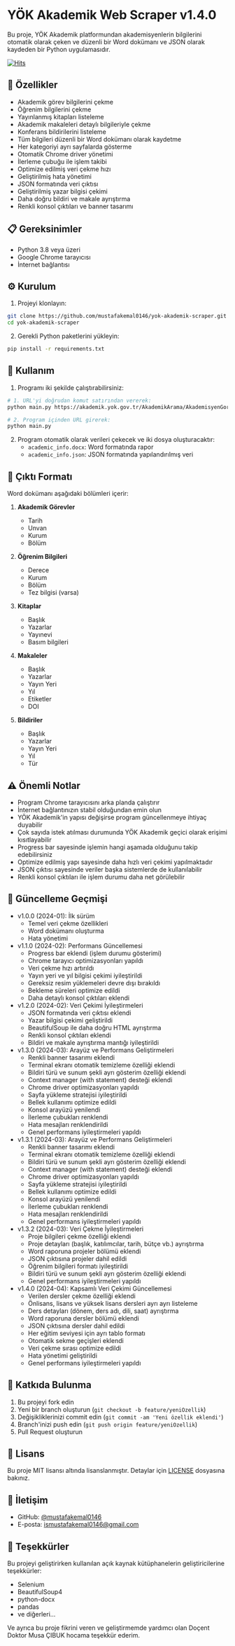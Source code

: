 # YÖK Akademik Web Scraper v1.4.0

Bu proje, YÖK Akademik platformundan akademisyenlerin bilgilerini otomatik olarak çeken ve düzenli bir Word dokümanı ve JSON olarak kaydeden bir Python uygulamasıdır.

[![Hits](https://hits.sh/github.com/MustafaKemal0146/yok-akademik-scraper.svg?style=for-the-badge&color=0089e9)](https://hits.sh/github.com/MustafaKemal0146/yok-akademik-scraper/)

## 🚀 Özellikler

- Akademik görev bilgilerini çekme
- Öğrenim bilgilerini çekme
- Yayınlanmış kitapları listeleme
- Akademik makaleleri detaylı bilgileriyle çekme
- Konferans bildirilerini listeleme
- Tüm bilgileri düzenli bir Word dokümanı olarak kaydetme
- Her kategoriyi ayrı sayfalarda gösterme
- Otomatik Chrome driver yönetimi
- İlerleme çubuğu ile işlem takibi
- Optimize edilmiş veri çekme hızı
- Geliştirilmiş hata yönetimi
- JSON formatında veri çıktısı
- Geliştirilmiş yazar bilgisi çekimi
- Daha doğru bildiri ve makale ayrıştırma
- Renkli konsol çıktıları ve banner tasarımı

## 📋 Gereksinimler

- Python 3.8 veya üzeri
- Google Chrome tarayıcısı
- İnternet bağlantısı

## ⚙️ Kurulum

1. Projeyi klonlayın:
```bash
git clone https://github.com/mustafakemal0146/yok-akademik-scraper.git
cd yok-akademik-scraper
```

2. Gerekli Python paketlerini yükleyin:
```bash
pip install -r requirements.txt
```

## 🎯 Kullanım

1. Programı iki şekilde çalıştırabilirsiniz:

```bash
# 1. URL'yi doğrudan komut satırından vererek:
python main.py https://akademik.yok.gov.tr/AkademikArama/AkademisyenGorevOgrenimBilgileri?islem=direct&authorId=XXXXXXXXXXXX

# 2. Program içinden URL girerek:
python main.py
```

2. Program otomatik olarak verileri çekecek ve iki dosya oluşturacaktır:
   - `academic_info.docx`: Word formatında rapor
   - `academic_info.json`: JSON formatında yapılandırılmış veri

## 📄 Çıktı Formatı

Word dokümanı aşağıdaki bölümleri içerir:

1. **Akademik Görevler**
   - Tarih
   - Unvan
   - Kurum
   - Bölüm

2. **Öğrenim Bilgileri**
   - Derece
   - Kurum
   - Bölüm
   - Tez bilgisi (varsa)

3. **Kitaplar**
   - Başlık
   - Yazarlar
   - Yayınevi
   - Basım bilgileri

4. **Makaleler**
   - Başlık
   - Yazarlar
   - Yayın Yeri
   - Yıl
   - Etiketler
   - DOI

5. **Bildiriler**
   - Başlık
   - Yazarlar
   - Yayın Yeri
   - Yıl
   - Tür

## ⚠️ Önemli Notlar

- Program Chrome tarayıcısını arka planda çalıştırır
- İnternet bağlantınızın stabil olduğundan emin olun
- YÖK Akademik'in yapısı değişirse program güncellenmeye ihtiyaç duyabilir
- Çok sayıda istek atılması durumunda YÖK Akademik geçici olarak erişimi kısıtlayabilir
- Progress bar sayesinde işlemin hangi aşamada olduğunu takip edebilirsiniz
- Optimize edilmiş yapı sayesinde daha hızlı veri çekimi yapılmaktadır
- JSON çıktısı sayesinde veriler başka sistemlerde de kullanılabilir
- Renkli konsol çıktıları ile işlem durumu daha net görülebilir

## 🔄 Güncelleme Geçmişi

- v1.0.0 (2024-01): İlk sürüm
  - Temel veri çekme özellikleri
  - Word dokümanı oluşturma
  - Hata yönetimi
- v1.1.0 (2024-02): Performans Güncellemesi
  - Progress bar eklendi (işlem durumu gösterimi)
  - Chrome tarayıcı optimizasyonları yapıldı
  - Veri çekme hızı artırıldı
  - Yayın yeri ve yıl bilgisi çekimi iyileştirildi
  - Gereksiz resim yüklemeleri devre dışı bırakıldı
  - Bekleme süreleri optimize edildi
  - Daha detaylı konsol çıktıları eklendi
- v1.2.0 (2024-02): Veri Çekimi İyileştirmeleri
  - JSON formatında veri çıktısı eklendi
  - Yazar bilgisi çekimi geliştirildi
  - BeautifulSoup ile daha doğru HTML ayrıştırma
  - Renkli konsol çıktıları eklendi
  - Bildiri ve makale ayrıştırma mantığı iyileştirildi
- v1.3.0 (2024-03): Arayüz ve Performans Geliştirmeleri
  - Renkli banner tasarımı eklendi
  - Terminal ekranı otomatik temizleme özelliği eklendi
  - Bildiri türü ve sunum şekli ayrı gösterim özelliği eklendi
  - Context manager (with statement) desteği eklendi
  - Chrome driver optimizasyonları yapıldı
  - Sayfa yükleme stratejisi iyileştirildi
  - Bellek kullanımı optimize edildi
  - Konsol arayüzü yenilendi
  - İlerleme çubukları renklendi
  - Hata mesajları renklendirildi
  - Genel performans iyileştirmeleri yapıldı
- v1.3.1 (2024-03): Arayüz ve Performans Geliştirmeleri
  - Renkli banner tasarımı eklendi
  - Terminal ekranı otomatik temizleme özelliği eklendi
  - Bildiri türü ve sunum şekli ayrı gösterim özelliği eklendi
  - Context manager (with statement) desteği eklendi
  - Chrome driver optimizasyonları yapıldı
  - Sayfa yükleme stratejisi iyileştirildi
  - Bellek kullanımı optimize edildi
  - Konsol arayüzü yenilendi
  - İlerleme çubukları renklendi
  - Hata mesajları renklendirildi
  - Genel performans iyileştirmeleri yapıldı
- v1.3.2 (2024-03): Veri Çekme İyileştirmeleri
  - Proje bilgileri çekme özelliği eklendi
  - Proje detayları (başlık, katılımcılar, tarih, bütçe vb.) ayrıştırma
  - Word raporuna projeler bölümü eklendi
  - JSON çıktısına projeler dahil edildi
  - Öğrenim bilgileri formatı iyileştirildi
  - Bildiri türü ve sunum şekli ayrı gösterim özelliği eklendi
  - Genel performans iyileştirmeleri yapıldı
- v1.4.0 (2024-04): Kapsamlı Veri Çekimi Güncellemesi
  - Verilen dersler çekme özelliği eklendi
  - Önlisans, lisans ve yüksek lisans dersleri ayrı ayrı listeleme
  - Ders detayları (dönem, ders adı, dili, saat) ayrıştırma
  - Word raporuna dersler bölümü eklendi
  - JSON çıktısına dersler dahil edildi
  - Her eğitim seviyesi için ayrı tablo formatı
  - Otomatik sekme geçişleri eklendi
  - Veri çekme sırası optimize edildi
  - Hata yönetimi geliştirildi
  - Genel performans iyileştirmeleri yapıldı

## 🤝 Katkıda Bulunma

1. Bu projeyi fork edin
2. Yeni bir branch oluşturun (`git checkout -b feature/yeniOzellik`)
3. Değişikliklerinizi commit edin (`git commit -am 'Yeni özellik eklendi'`)
4. Branch'inizi push edin (`git push origin feature/yeniOzellik`)
5. Pull Request oluşturun

## 📝 Lisans

Bu proje MIT lisansı altında lisanslanmıştır. Detaylar için [LICENSE](LICENSE) dosyasına bakınız.

## 👥 İletişim

- GitHub: [@mustafakemal0146](https://github.com/mustafakemal0146)
- E-posta: ismustafakemal0146@gmail.com

## 🙏 Teşekkürler

Bu projeyi geliştirirken kullanılan açık kaynak kütüphanelerin geliştiricilerine teşekkürler:

- Selenium
- BeautifulSoup4
- python-docx
- pandas
- ve diğerleri...

Ve ayrıca bu proje fikrini veren ve geliştirmemde yardımcı olan Doçent Doktor Musa ÇIBUK hocama teşekkür ederim.

 
